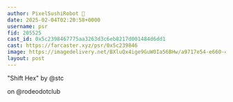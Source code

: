 ```yaml
---
author: PixelSushiRobot 💫
date: 2025-02-04T02:20:58+0000
username: psr
fid: 205525
cast_id: 0x5c2398467775aa3263d3c6eb8217d001484d6dd1
cast: https://farcaster.xyz/psr/0x5c239846
image: https://imagedelivery.net/BXluQx4ige9GuW0Ia56BHw/a9717e54-e660-44d2-00dc-4b69fed16000/original
layout: post
---
```


"Shift Hex"
by @stc

on @rodeodotclub

<img src='https://imagedelivery.net/BXluQx4ige9GuW0Ia56BHw/a9717e54-e660-44d2-00dc-4b69fed16000/original' alt='' referrerpolicy='no-referrer'/>
